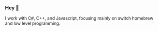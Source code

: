 ### Hey 👋

I work with C#, C++, and Javascript, focusing mainly on switch homebrew and low level programming. 



